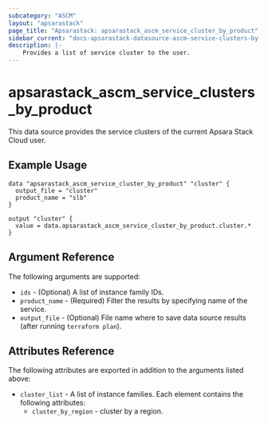 ```yaml
---
subcategory: "ASCM"
layout: "apsarastack"
page_title: "Apsarastack: apsarastack_ascm_service_cluster_by_product"
sidebar_current: "docs-apsarastack-datasource-ascm-service-clusters-by-product"
description: |-
    Provides a list of service cluster to the user.
---
```


# apsarastack\_ascm_service_clusters_by_product

This data source provides the service clusters of the current Apsara Stack Cloud user.

## Example Usage

```
data "apsarastack_ascm_service_cluster_by_product" "cluster" {
  output_file = "cluster"
  product_name = "slb"
}

output "cluster" {
  value = data.apsarastack_ascm_service_cluster_by_product.cluster.*
}
```

## Argument Reference

The following arguments are supported:

* `ids` - (Optional) A list of instance family IDs.
* `product_name` - (Required) Filter the results by specifying name of the service.
* `output_file` - (Optional) File name where to save data source results (after running `terraform plan`).

## Attributes Reference

The following attributes are exported in addition to the arguments listed above:

* `cluster_list` - A list of instance families. Each element contains the following attributes:
    * `cluster_by_region` - cluster by a region.
